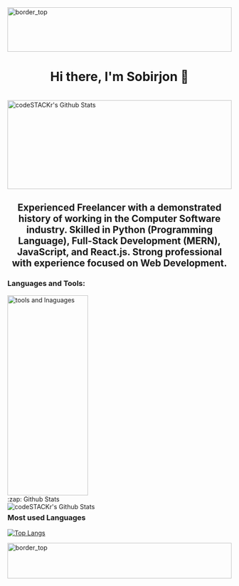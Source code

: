 <img align="center" alt="border_top" width="100%" height="100px" src="https://github.com/sobirjonhabibullaev/sobirjonhabibullaev/blob/main/img/Rectangle%201.png" />

<h1 align="center"> Hi there, I'm Sobirjon 👋 </h1>

<br/>

<img align="center" width="100%" height="200px" alt="codeSTACKr's Github Stats" src="https://readme-stats-beta.vercel.app/api?username=sobirjonhabibullaev&count_private=true&show_icons=true&hide_border=true&theme=cobalt" /> 

<br/>

<h2 align="center"> Experienced Freelancer with a demonstrated history of working in the Computer Software industry. Skilled in Python (Programming Language), Full-Stack Development (MERN), JavaScript, and React.js. Strong professional with experience focused on Web Development. </h2>


### Languages and Tools:

<img align="center" width="60%" height="450px" alt="tools and lnaguages" src="https://github.com/sobirjonhabibullaev/sobirjonhabibullaev/blob/main/img/Group%201.png" />

<summary>:zap: Github Stats</summary>

<img align="left" alt="codeSTACKr's Github Stats" src="https://readme-stats-beta.vercel.app/api?username=sobirjonhabibullaev&show_icons=true&hide_border=true&theme=tokyonight" />


### Most used Languages
[![Top Langs](https://github-readme-stats.vercel.app/api/top-langs/?username=sobirjonhabibullaev&layout=compact&langs_count=15)](https://github.com/sobirjonhabibullaev/github-readme-stats)



[instagram]: https://www.instagram.com/sobirjonhabibullev
[linkedin]:  https://www.linkedin.com/in/sobirjonhabibullev




<img align="center" alt="border_top" width="100%" height="80px" src="https://github.com/sobirjonhabibullaev/sobirjonhabibullaev/blob/main/img/Rectangle%202.png" />
